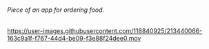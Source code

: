 
###### Piece of an app for ordering food.

https://user-images.githubusercontent.com/118840925/213440066-163c9a1f-f767-44d4-be09-f3e88f24dee0.mov

